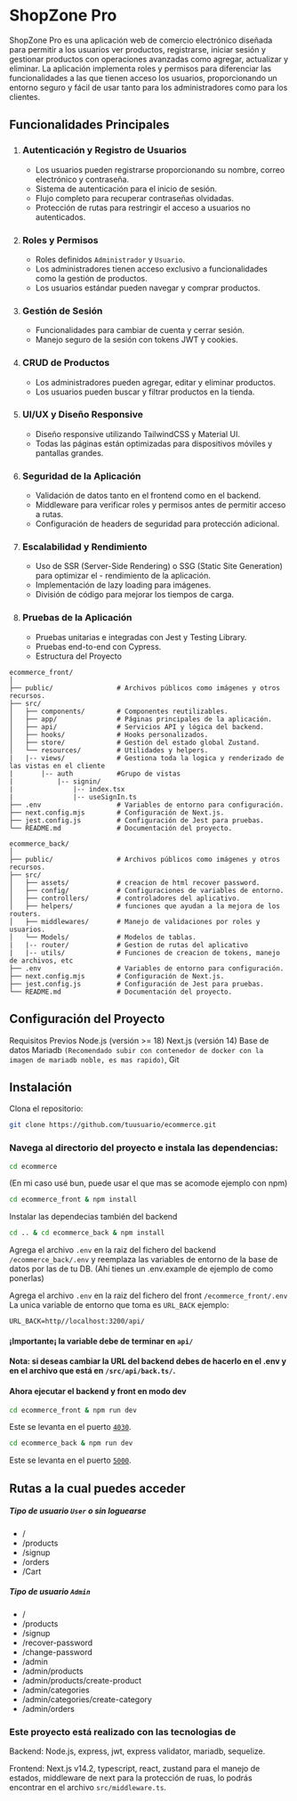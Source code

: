 # ShopZone Pro

ShopZone Pro es una aplicación web de comercio electrónico diseñada para permitir a los usuarios ver productos, registrarse, iniciar sesión y gestionar productos con operaciones avanzadas como agregar, actualizar y eliminar. La aplicación implementa roles y permisos para diferenciar las funcionalidades a las que tienen acceso los usuarios, proporcionando un entorno seguro y fácil de usar tanto para los administradores como para los clientes.

## Funcionalidades Principales

1. ### Autenticación y Registro de Usuarios
   - Los usuarios pueden registrarse proporcionando su nombre, correo electrónico y contraseña.
   - Sistema de autenticación para el inicio de sesión.
   - Flujo completo para recuperar contraseñas olvidadas.
   - Protección de rutas para restringir el acceso a usuarios no autenticados.
2. ### Roles y Permisos
   - Roles definidos `Administrador` y `Usuario`.
   - Los administradores tienen acceso exclusivo a funcionalidades como la gestión de productos.
   - Los usuarios estándar pueden navegar y comprar productos.
3. ### Gestión de Sesión
   - Funcionalidades para cambiar de cuenta y cerrar sesión.
   - Manejo seguro de la sesión con tokens JWT y cookies.
4. ### CRUD de Productos
   - Los administradores pueden agregar, editar y eliminar productos.
   - Los usuarios pueden buscar y filtrar productos en la tienda.
5. ### UI/UX y Diseño Responsive
   - Diseño responsive utilizando TailwindCSS y Material UI.
   - Todas las páginas están optimizadas para dispositivos móviles y pantallas grandes.
6. ### Seguridad de la Aplicación
   - Validación de datos tanto en el frontend como en el backend.
   - Middleware para verificar roles y permisos antes de permitir acceso a rutas.
   - Configuración de headers de seguridad para protección adicional.
7. ### Escalabilidad y Rendimiento
   - Uso de SSR (Server-Side Rendering) o SSG (Static Site Generation) para optimizar el - rendimiento de la aplicación.
   - Implementación de lazy loading para imágenes.
   - División de código para mejorar los tiempos de carga.
8. ### Pruebas de la Aplicación
   - Pruebas unitarias e integradas con Jest y Testing Library.
   - Pruebas end-to-end con Cypress.
   - Estructura del Proyecto

```
ecommerce_front/
│
├── public/                # Archivos públicos como imágenes y otros recursos.
├── src/
│   ├── components/        # Componentes reutilizables.
│   ├── app/               # Páginas principales de la aplicación.
│   ├── api/               # Servicios API y lógica del backend.
│   ├── hooks/             # Hooks personalizados.
│   ├── store/             # Gestión del estado global Zustand.
│   └── resources/         # Utilidades y helpers.
|   |-- views/             # Gestiona toda la logica y renderizado de las vistas en el cliente
|       |-- auth           #Grupo de vistas
|           |-- signin/
|               |-- index.tsx
|               |-- useSignIn.ts
├── .env                   # Variables de entorno para configuración.
├── next.config.mjs        # Configuración de Next.js.
├── jest.config.js         # Configuración de Jest para pruebas.
└── README.md              # Documentación del proyecto.
```

```
ecommerce_back/
│
├── public/                # Archivos públicos como imágenes y otros recursos.
├── src/
│   ├── assets/            # creacion de html recover password.
│   ├── config/            # Configuraciones de variables de entorno.
│   ├── controllers/       # controladores del aplicativo.
│   ├── helpers/           # funciones que ayudan a la mejora de los routers.
│   ├── middlewares/       # Manejo de validaciones por roles y usuarios.
│   └── Models/            # Modelos de tablas.
|   |-- router/            # Gestion de rutas del aplicativo
|   |-- utils/             # Funciones de creacion de tokens, manejo de archivos, etc
├── .env                   # Variables de entorno para configuración.
├── next.config.mjs        # Configuración de Next.js.
├── jest.config.js         # Configuración de Jest para pruebas.
└── README.md              # Documentación del proyecto.
```

## Configuración del Proyecto

Requisitos Previos Node.js (versión >= 18) Next.js (versión 14) Base de datos Mariadb `(Recomendado subir con contenedor de docker con la imagen de mariadb noble, es mas rapido)`, Git

## Instalación

Clona el repositorio:

```bash
git clone https://github.com/tuusuario/ecommerce.git
```

### Navega al directorio del proyecto e instala las dependencias:

```bash
cd ecommerce
```

(En mi caso usé bun, puede usar el que mas se acomode ejemplo con npm)

```bash
cd ecommerce_front & npm install
```

Instalar las dependecias también del backend

```bash
cd .. & cd ecommerce_back & npm install
```

Agrega el archivo `.env` en la raiz del fichero del backend `/ecommerce_back/.env` y reemplaza las variables de entorno de la base de datos por las de tu DB. (Ahí tienes un .env.example de ejemplo de como ponerlas)

Agrega el archivo `.env` en la raiz del fichero del front `/ecommerce_front/.env` La unica variable de entorno que toma es `URL_BACK` ejemplo:

```
URL_BACK=http//localhost:3200/api/
```

#### ¡Importante¡ la variable debe de terminar en `api/`

#### Nota: si deseas cambiar la URL del backend debes de hacerlo en el .env y en el archivo que está en `/src/api/back.ts/`.

#### Ahora ejecutar el backend y front en modo dev

```bash
cd ecommerce_front & npm run dev
```

Este se levanta en el puerto [`4030`](http://localhost:4030).

```bash
cd ecommerce_back & npm run dev
```

Este se levanta en el puerto [`5000`](http://localhost:5000).

## Rutas a la cual puedes acceder

##### Tipo de usuario `User` o sin loguearse

- /
- /products
- /signup
- /orders
- /Cart

##### Tipo de usuario `Admin`

- /
- /products
- /signup
- /recover-password
- /change-password
- /admin
- /admin/products
- /admin/products/create-product
- /admin/categories
- /admin/categories/create-category
- /admin/orders

### Este proyecto está realizado con las tecnologias de

Backend: Node.js, express, jwt, express validator, mariadb, sequelize.

Frontend: Next.js v14.2, typescript, react, zustand para el manejo de estados, middleware de next para la protección de ruas, lo podrás encontrar en el archivo `src/middleware.ts`.
